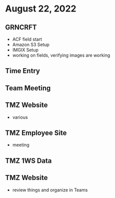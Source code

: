 # August 22, 2022

## GRNCRFT
- ACF field start
- Amazon S3 Setup
- IMGIX Setup
- working on fields, verifying images are working

## Time Entry

## Team Meeting

## TMZ Website
- various

## TMZ Employee Site
- meeting

## TMZ 1WS Data

## TMZ Website
- review things and organize in Teams